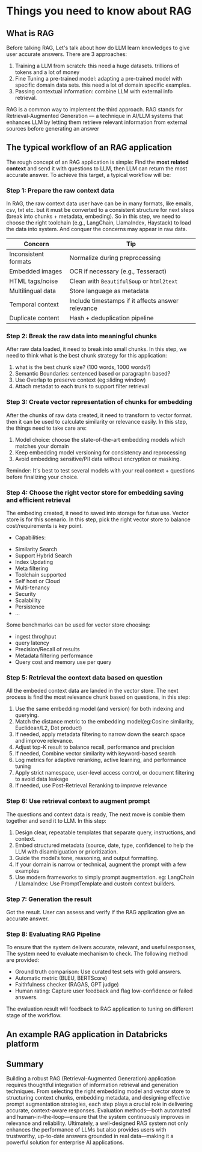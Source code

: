 # Things you need to know about RAG

## What is RAG

Before talking RAG, Let's talk about how do LLM learn knowledges to give user accurate answers. There are 3 approaches:

1. Training a LLM from scratch: this need a huge datasets. trillions of tokens and a lot of money
2. Fine Tuning a pre-trained model: adapting a pre-trained model with specific domain data sets. this need a lot of
   domain specific examples.
3. Passing contextual information: combine LLM with external info retrieval.

RAG is a common way to implement the third approach. RAG stands for Retrieval-Augmented Generation — a technique in
AI/LLM systems that enhances LLM by letting them retrieve relevant information from external sources before generating
an answer

## The typical workflow of an RAG application

The rough concept of an RAG application is simple: Find the **most related context** and send it with questions to LLM,
then LLM can return the most accurate answer. To achieve this target, a typical workflow will be:

### Step 1: Prepare the raw context data

In RAG, the raw context data user have can be in many formats, like emails, csv, txt etc. but it must be converted to a
consistent structure for next steps (break into chunks + metadata, embeding). So in this step, we need to choose the
right toolchain (e.g., LangChain, LlamaIndex, Haystack) to load the data into system. And conquer the concerns may
appear in raw data.

| Concern              | Tip                                               |
| -------------------- | ------------------------------------------------- |
| Inconsistent formats | Normalize during preprocessing                    |
| Embedded images      | OCR if necessary (e.g., Tesseract)                |
| HTML tags/noise      | Clean with `BeautifulSoup` or `html2text`         |
| Multilingual data    | Store language as metadata                        |
| Temporal context     | Include timestamps if it affects answer relevance |
| Duplicate content    | Hash + deduplication pipeline                     |

### Step 2: Break the raw data into meaningful chunks

After raw data loaded, it need to break into small chunks. In this step, we need to think what is the best chunk
strategy for this application:

1. what is the best chunk size? (100 words, 1000 words?)
2. Semantic Boundaries: sentenced based or paragraphn based?
3. Use Overlap to preserve context (eg:sliding window)
4. Attach metadat to each trunk to support filter retrieval

### Step 3: Create vector representation of chunks for embedding

After the chunks of raw data created, it need to transform to vector format. then it can be used to calculate similarity
or relevance easily. In this step, the things need to take care are:

1. Model choice: choose the state-of-the-art embedding models which matches your domain
2. Keep embedding model versioning for consistency and reprocessing
3. Avoid embedding sensitive/PII data without encryption or masking.

Reminder: It's best to test several models with your real context + questions before finalizing your choice.

### Step 4: Choose the right vector store for embedding saving and efficient retrieval

The embeding created, it need to saved into storage for futue use. Vector store is for this scenario. In this step, pick
the right vector store to balance cost/requirements is key point.

- Capabilities:

* Similarity Search
* Support Hybrid Search
* Index Updating
* Meta filtering
* Toolchain supported
* Self host or Cloud
* Multi-tenancy
* Security
* Scalability
* Persistence
* ...

Some benchmarks can be used for vector store choosing:

- ingest throghput
- query latency
- Precision/Recall of results
- Metadata filtering performance
- Query cost and memory use per query

### Step 5: Retrieval the context data based on question

All the embeded context data are landed in the vector store. The next process is find the most relevance chunk based on
questions, in this step:

1. Use the same embedding model (and version) for both indexing and querying.
2. Match the distance metric to the embedding model(eg:Cosine similarity, Euclidean/L2, Dot product)
3. If needed, apply metadata filtering to narrow down the search space and improve relevance.
4. Adjust top-K result to balance recall, performance and precision
5. If needed, Combine vector similarity with keyword-based search
6. Log metrics for adaptive reranking, active learning, and performance tuning
7. Apply strict namespace, user-level access control, or document filtering to avoid data leakage
8. If needed, use Post-Retrieval Reranking to improve relevance

### Step 6: Use retrieval context to augment prompt

The questions and context data is ready, The next move is combie them together and send it to LLM. In this step:

1. Design clear, repeatable templates that separate query, instructions, and context.
2. Embed structured metadata (source, date, type, confidence) to help the LLM with disambiguation or prioritization.
3. Guide the model’s tone, reasoning, and output formatting.
4. If your domain is narrow or technical, augment the prompt with a few examples
5. Use modern frameworks to simply prompt augmentation. eg: LangChain / LlamaIndex: Use PromptTemplate and custom
   context builders.

### Step 7: Generation the result

Got the result. User can assess and verify if the RAG application give an accurate answer.

### Step 8: Evaluating RAG Pipeline

To ensure that the system delivers accurate, relevant, and useful responses, The system need to evaluate mechanism to
check. The following method are provided:

- Ground truth comparison: Use curated test sets with gold answers.
- Automatic metric (BLEU, BERTScore)
- Faithfulness checker (RAGAS, GPT judge)
- Human rating: Capture user feedback and flag low-confidence or failed answers.

The evaluation result will feedback to RAG application to tuning on different stage of the workflow.

## An example RAG application in Databricks platform

## Summary

Building a robust RAG (Retrieval-Augmented Generation) application requires thoughtful integration of information
retrieval and generation techniques. From selecting the right embedding model and vector store to structuring context
chunks, embedding metadata, and designing effective prompt augmentation strategies, each step plays a crucial role in
delivering accurate, context-aware responses. Evaluation methods—both automated and human-in-the-loop—ensure that the
system continuously improves in relevance and reliability. Ultimately, a well-designed RAG system not only enhances the
performance of LLMs but also provides users with trustworthy, up-to-date answers grounded in real data—making it a
powerful solution for enterprise AI applications.
